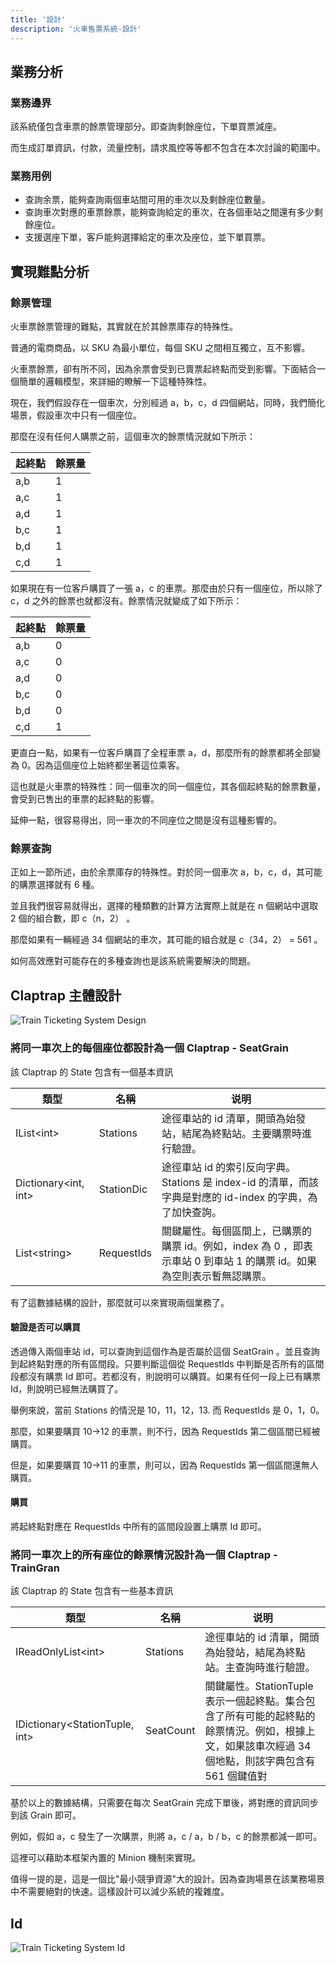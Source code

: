 ```yaml
---
title: '設計'
description: '火車售票系統-設計'
---
```



## 業務分析

### 業務邊界

該系統僅包含車票的餘票管理部分。即查詢剩餘座位，下單買票減座。

而生成訂單資訊，付款，流量控制，請求風控等等都不包含在本次討論的範圍中。

### 業務用例

- 查詢余票，能夠查詢兩個車站間可用的車次以及剩餘座位數量。
- 查詢車次對應的車票餘票，能夠查詢給定的車次，在各個車站之間還有多少剩餘座位。
- 支援選座下單，客戶能夠選擇給定的車次及座位，並下單買票。

## 實現難點分析

### 餘票管理

火車票餘票管理的難點，其實就在於其餘票庫存的特殊性。

普通的電商商品，以 SKU 為最小單位，每個 SKU 之間相互獨立，互不影響。

火車票餘票，卻有所不同，因為余票會受到已賣票起終點而受到影響。下面結合一個簡單的邏輯模型，來詳細的瞭解一下這種特殊性。

現在，我們假設存在一個車次，分別經過 a，b，c，d 四個網站，同時，我們簡化場景，假設車次中只有一個座位。

那麼在沒有任何人購票之前，這個車次的餘票情況就如下所示：

| 起終點 | 餘票量 |
| --- | --- |
| a,b | 1   |
| a,c | 1   |
| a,d | 1   |
| b,c | 1   |
| b,d | 1   |
| c,d | 1   |

如果現在有一位客戶購買了一張 a，c 的車票。那麼由於只有一個座位，所以除了 c，d 之外的餘票也就都沒有。餘票情況就變成了如下所示：

| 起終點 | 餘票量 |
| --- | --- |
| a,b | 0   |
| a,c | 0   |
| a,d | 0   |
| b,c | 0   |
| b,d | 0   |
| c,d | 1   |

更直白一點，如果有一位客戶購買了全程車票 a，d，那麼所有的餘票都將全部變為 0。因為這個座位上始終都坐著這位乘客。

這也就是火車票的特殊性：同一個車次的同一個座位，其各個起終點的餘票數量，會受到已售出的車票的起終點的影響。

延伸一點，很容易得出，同一車次的不同座位之間是沒有這種影響的。

### 餘票查詢

正如上一節所述，由於余票庫存的特殊性。對於同一個車次 a，b，c，d，其可能的購票選擇就有 6 種。

並且我們很容易就得出，選擇的種類數的計算方法實際上就是在 n 個網站中選取 2 個的組合數，即 c（n，2） 。

那麼如果有一輛經過 34 個網站的車次，其可能的組合就是 c（34，2） = 561 。

如何高效應對可能存在的多種查詢也是該系統需要解決的問題。

## Claptrap 主體設計

![Train Ticketing System Design](/images/20200720-001.png)

### 將同一車次上的每個座位都設計為一個 Claptrap - SeatGrain

該 Claptrap 的 State 包含有一個基本資訊

| 類型                                     | 名稱         | 说明                                                                    |
| -------------------------------------- | ---------- | --------------------------------------------------------------------- |
| IList&lt;int&gt;           | Stations   | 途徑車站的 id 清單，開頭為始發站，結尾為終點站。主要購票時進行驗證。                                  |
| Dictionary&lt;int, int&gt; | StationDic | 途徑車站 id 的索引反向字典。Stations 是 index-id 的清單，而該字典是對應的 id-index 的字典，為了加快查詢。 |
| List&lt;string&gt;         | RequestIds | 關鍵屬性。每個區間上，已購票的購票 id。例如，index 為 0 ，即表示車站 0 到車站 1 的購票 id。如果為空則表示暫無認購票。 |

有了這數據結構的設計，那麼就可以來實現兩個業務了。

#### 驗證是否可以購買

透過傳入兩個車站 id，可以查詢到這個作為是否屬於這個 SeatGrain 。並且查詢到起終點對應的所有區間段。只要判斷這個從 RequestIds 中判斷是否所有的區間段都沒有購票 Id 即可。若都沒有，則說明可以購買。如果有任何一段上已有購票 Id，則說明已經無法購買了。

舉例來說，當前 Stations 的情況是 10，11，12，13. 而 RequestIds 是 0，1，0。

那麼，如果要購買 10->12 的車票，則不行，因為 RequestIds 第二個區間已經被購買。

但是，如果要購買 10->11 的車票，則可以，因為 RequestIds 第一個區間還無人購買。

#### 購買

將起終點對應在 RequestIds 中所有的區間段設置上購票 Id 即可。

### 將同一車次上的所有座位的餘票情況設計為一個 Claptrap - TrainGran

該 Claptrap 的 State 包含有一些基本資訊

| 類型                                               | 名稱        | 说明                                                                                   |
| ------------------------------------------------ | --------- | ------------------------------------------------------------------------------------ |
| IReadOnlyList&lt;int&gt;             | Stations  | 途徑車站的 id 清單，開頭為始發站，結尾為終點站。主查詢時進行驗證。                                                  |
| IDictionary&lt;StationTuple, int&gt; | SeatCount | 關鍵屬性。StationTuple 表示一個起終點。集合包含了所有可能的起終點的餘票情況。例如，根據上文，如果該車次經過 34 個地點，則該字典包含有 561 個鍵值對 |

基於以上的數據結構，只需要在每次 SeatGrain 完成下單後，將對應的資訊同步到該 Grain 即可。

例如，假如 a，c 發生了一次購票，則將 a，c / a，b / b，c 的餘票都減一即可。

這裡可以藉助本框架內置的 Minion 機制來實現。

值得一提的是，這是一個比"最小競爭資源"大的設計。因為查詢場景在該業務場景中不需要絕對的快速。這樣設計可以減少系統的複雜度。

## Id

![Train Ticketing System Id](/images/20200813-001.png)
